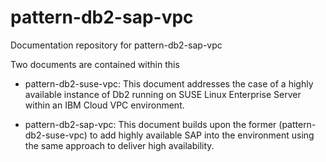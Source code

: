 # pattern-db2-sap-vpc
Documentation repository for pattern-db2-sap-vpc

Two documents are contained within this
- pattern-db2-suse-vpc:  This document addresses the case of a highly available instance of Db2 running on SUSE Linux Enterprise Server within an IBM Cloud VPC environment.

- pattern-db2-sap-vpc:  This document builds upon the former (pattern-db2-suse-vpc) to add highly available SAP into the environment using the same approach to deliver high availability.

